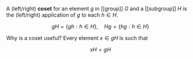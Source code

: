 A (left/right) **coset** for an element $g$ in [[group]] $G$ and a [[subgroup]] $H$ is the (left/right) application of $g$ to each $h \in H$. 

$$
gH = \{gh : h \in H \},\quad Hg = \{hg: h \in H\}
$$

Why is a coset useful? Every element $x \in gH$ is such that

$$
xH = gH
$$